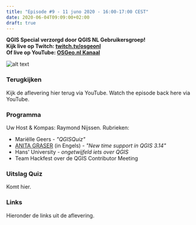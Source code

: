 ```yaml
---
title: "Episode #9 - 11 juno 2020 - 16:00-17:00 CEST"
date: 2020-06-04T09:09:00+02:00
draft: true
---
```


__QGIS Special verzorgd door QGIS NL Gebruikersgroep!__  
__Kijk live op Twitch: [twitch.tv/osgeonl](https://twitch.tv/osgeonl)__    
__Of live op YouTube: [OSGeo.nl Kanaal](https://www.youtube.com/channel/UCvSAN6ur4RoGUqxtvmgsb8g)__


![alt text](/images/episode-0009/anita-tweet-1.png "Anita Graser Aankondiging")

### Terugkijken
Kijk de aflevering hier terug via YouTube. Watch the episode back here via YouTube.

### Programma

Uw Host & Kompas: Raymond Nijssen. Rubrieken:

* Mariëlle Geers - _"QGISQuiz"_
* [ANITA GRASER](https://anitagraser.com/) (in Engels) - _"New time support in QGIS 3.14"_
* Hans' University - _ongetwijfeld iets over QGIS_
* Team Hackfest over de QGIS Contributor Meeting

### Uitslag Quiz

Komt hier.

### Links

Hieronder de links uit de aflevering.
